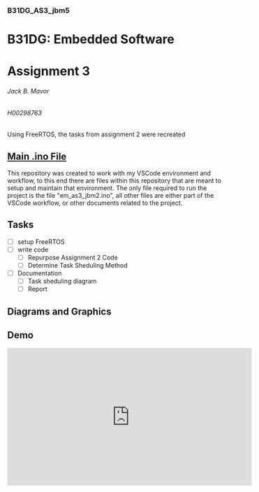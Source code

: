 ### B31DG_AS3_jbm5
# B31DG: Embedded Software
# Assignment 3
###### Jack B. Mavor
###### H00298763
 Using FreeRTOS, the tasks from assignment 2 were recreated

## [Main .ino File](/em_as3_jbm5/em_as3_jbm5.ino)
This repository was created to work with my VSCode environment and workflow, to this end there are files within this repository that are meant to setup and maintain that environment. The only file required to run the project is the file "em_as3_jbm2.ino", all other files are either part of the VSCode workflow, or other documents related to the project.

## Tasks
- [ ] setup FreeRTOS
- [ ] write code
    - [ ] Repurpose Assignment 2 Code 
    - [ ] Determine Task Sheduling Method
- [ ] Documentation
    - [ ] Task sheduling diagram
    - [ ] Report

## Diagrams and Graphics

## Demo

<p align="center">
<iframe width="560" height="315" src="https://www.youtube.com/embed/r-GF549qqkU" title="YouTube video player" frameborder="0" allow="accelerometer; autoplay; clipboard-write; encrypted-media; gyroscope; picture-in-picture" allowfullscreen></iframe>
</p>

